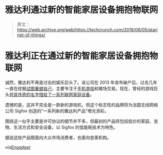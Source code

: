 # 雅达利通过新的智能家居设备拥抱物联网 

> 原文：<https://web.archive.org/web/https://techcrunch.com/2016/06/05/atarinet-of-things/>

# 雅达利正在通过新的智能家居设备拥抱物联网

诚然，雅达利不再是过去的娱乐巨头了。该公司在 2013 年宣布破产后，过去几年一直在挖掘[试图重塑自己](https://web.archive.org/web/20230205234501/https://techcrunch.com/2014/06/18/the-next-generation-of-atari/)，主要专注于[手机游戏](https://web.archive.org/web/20230205234501/https://techcrunch.com/2016/03/24/atari-vault-retro-games-omg-yessssss/)和赌场交易。现在，曾经的游戏巨头[将其传奇的名字借给了一系列联网家庭设备](https://web.archive.org/web/20230205234501/http://www.businesswire.com/news/home/20160531005840/en/SIGFOX-Atari%C2%AE-Announce-Partnership-Develop-Atari-branded-Connected)。

遗憾的是，这并不完全是一款新的游戏机，但这个标志性的品牌将为法国无线网络公司 Sigfox 创造的“一系列新的雅达利产品”增光添彩。

围绕这一似乎主要是许可协议的细节并不多，但最初的产品将包括低价的家庭、宠物、生活方式和安全设备，以 Sigfox 的低能耗技术为特色。

据说这些产品既面向大众市场消费者，也面向慈善机构。

*via[Engadget](https://web.archive.org/web/20230205234501/http://www.engadget.com/2016/05/31/atari-iot-connected-devices/)*